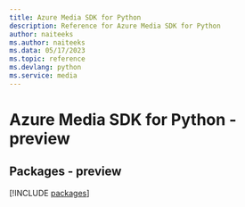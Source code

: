 ```yaml
---
title: Azure Media SDK for Python
description: Reference for Azure Media SDK for Python
author: naiteeks
ms.author: naiteeks
ms.data: 05/17/2023
ms.topic: reference
ms.devlang: python
ms.service: media
---
```

# Azure Media SDK for Python - preview
## Packages - preview
[!INCLUDE [packages](media-index.md)]